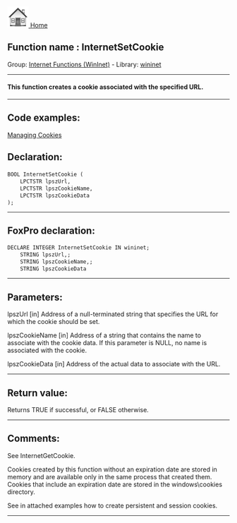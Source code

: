 [<img src="../../images/home.png"> Home ](https://github.com/VFPX/Win32API)  

## Function name : InternetSetCookie
Group: [Internet Functions (WinInet)](../../functions_group.md#Internet_Functions_(WinInet))  -  Library: [wininet](../../Libraries.md#wininet)  
***  


#### This function creates a cookie associated with the specified URL.
***  


## Code examples:
[Managing Cookies](../../samples/sample_186.md)  

## Declaration:
```foxpro  
BOOL InternetSetCookie (
	LPCTSTR lpszUrl,
	LPCTSTR lpszCookieName,
	LPCTSTR lpszCookieData
);  
```  
***  


## FoxPro declaration:
```foxpro  
DECLARE INTEGER InternetSetCookie IN wininet;
	STRING lpszUrl,;
	STRING lpszCookieName,;
	STRING lpszCookieData  
```  
***  


## Parameters:
lpszUrl 
[in] Address of a null-terminated string that specifies the URL for which the cookie should be set. 

lpszCookieName 
[in] Address of a string that contains the name to associate with the cookie data. If this parameter is NULL, no name is associated with the cookie. 

lpszCookieData 
[in] Address of the actual data to associate with the URL.   
***  


## Return value:
Returns TRUE if successful, or FALSE otherwise.  
***  


## Comments:
See InternetGetCookie.  
  
Cookies created by this function without an expiration date are stored in memory and are available only in the same process that created them. Cookies that include an expiration date are stored in the windows\cookies directory.  
  
See in attached examples how to create persistent and session cookies.  
  
***  


